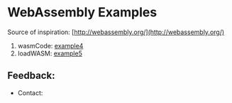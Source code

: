 

# WebAssembly Examples

Source of inspiration: [http://webassembly.org/](http://webassembly.org/)

1. wasmCode: [example4](https://rawgit.com/nn1k1kvn/WebAssembly_Examples/master/example_4/index.html)
2. loadWASM: [example5](https://rawgit.com/nn1k1kvn/WebAssembly_Examples/master/example_5/index.html)

## Feedback:
- Contact:
